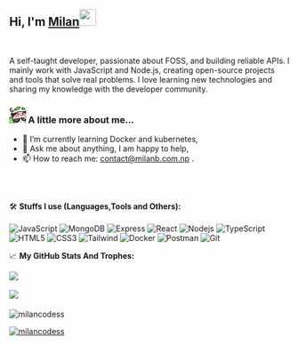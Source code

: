 <h2> Hi, I'm <a href="https://www.milanb.com.np/">Milan</a><img src="./images/anya.gif" width="30px" height="30px"></h2>
<br/>

A self-taught developer, passionate about FOSS, and building reliable APIs. I mainly work with JavaScript and Node.js, creating open-source projects and tools that solve real problems. I love learning new technologies and sharing my knowledge with the developer community.

### <img src="./images/anya-belrory-anya.gif" width="30"> A little more about me...

- 🌱 I’m currently learning Docker and kubernetes,
- 💬 Ask me about anything, I am happy to help,
- 📫 How to reach me: contact@milanb.com.np .

<br/>
<br/>

🛠️ **Stuffs I use (Languages,Tools and Others):**
<br/><br/>
![JavaScript](https://img.shields.io/badge/-JavaScript-black?style=for-the-badge&logo=javascript)
![MongoDB](https://img.shields.io/badge/-MongoDB-black?style=for-the-badge&logo=mongodb)
![Express](https://img.shields.io/badge/-Express-black?style=for-the-badge&logo=express)
![React](https://img.shields.io/badge/-React-black?style=for-the-badge&logo=React)
![Nodejs](https://img.shields.io/badge/-Nodejs-black?style=for-the-badge&logo=Node.js&logoColor=5df58b)
![TypeScript](https://img.shields.io/badge/-Typescript-black?style=for-the-badge&logo=Typescript)
![HTML5](https://img.shields.io/badge/-HTML5-black?style=for-the-badge&logo=html5&logoColor=white)
![CSS3](https://img.shields.io/badge/-CSS3-black?style=for-the-badge&logo=css3&logoColor=1572B6)
![Tailwind](https://img.shields.io/badge/-Tailwindcss-black?style=for-the-badge&logo=tailwindcss&logoColor=1572B6)
![Docker](https://img.shields.io/badge/-docker-black?style=for-the-badge&logo=docker&logoColor=2496ED)
![Postman](https://img.shields.io/badge/-Postman-black?style=for-the-badge&logo=Postman&logoColor=FF6C37)
![Git](https://img.shields.io/badge/-Git-black?style=for-the-badge&logo=Git)

📈 **My GitHub Stats And Trophes:**

<p>
  <img height="180em" src="https://github-readme-stats.vercel.app/api?username=milancodess&theme=dracula&hide_border=true&include_all_commits=true&count_private=true" />
  <p>
</p>
  <img height="180em" src="https://github-readme-stats.vercel.app/api/top-langs/?username=milancodess&count_private=true&include_all_commits=true&show_icons=true&hide_border=true&hide=html,java&layout=compact&langs_count=8&theme=dracula"/>
</p>
<p>
  <img align="center" src="https://github-readme-streak-stats.herokuapp.com/?user=milancodess&theme=dracula" alt="milancodess" />
</p>
<p>
  <a href="https://github.com/ryo-ma/github-profile-trophy">
    <img src="https://github-profile-trophy.vercel.app/?username=milancodess&theme=dracula" alt="milancodess" />
  </a>
</p>

